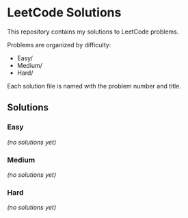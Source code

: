 # LeetCode Solutions

This repository contains my solutions to LeetCode problems.

Problems are organized by difficulty:
- Easy/
- Medium/
- Hard/

Each solution file is named with the problem number and title.

## Solutions

### Easy
*(no solutions yet)*

### Medium
*(no solutions yet)*

### Hard
*(no solutions yet)*